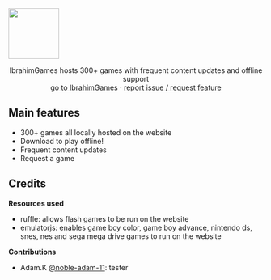 <img src="https://i.ibb.co/KDMHcwX/unnamed.png" width="100" height="100" class="center">
  <p align="center">
    IbrahimGames hosts 300+ games with frequent content updates and offline support
    <br/>
    <a href="https://ibrahimgames.vercel.app">go to IbrahimGames</a>
    ·
    <a href="https://github.com/iza165/IbrahimGames/issues/new/choose">report issue / request feature</a>
  </p>

## Main features
- 300+ games all locally hosted on the website
- Download to play offline!
- Frequent content updates
- Request a game

## Credits
**Resources used**
- ruffle: allows flash games to be run on the website
- emulatorjs: enables game boy color, game boy advance, nintendo ds, snes, nes and sega mega drive games to run on the website 

**Contributions**
- Adam.K <a href="https://github.com/noble-adam-11">@noble-adam-11</a>: tester